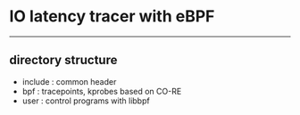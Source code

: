 # IO latency tracer with eBPF
---
## directory structure
- include : common header
- bpf : tracepoints, kprobes based on CO-RE
- user : control programs with libbpf

